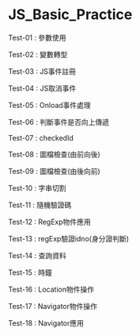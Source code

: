 # JS_Basic_Practice
Test-01 : 參數使用

Test-02 : 變數轉型

Test-03 : JS事件註冊

Test-04 : JS取消事件

Test-05 : Onload事件處理

Test-06 : 判斷事件是否向上傳遞

Test-07 : checkedId

Test-08 : 圖檔檢查(由前向後)

Test-09 : 圖檔檢查(由後向前)

Test-10 : 字串切割

Test-11 : 隨機驗證碼

Test-12 : RegExp物件應用

Test-13 : regExp驗證idno(身分證判斷)

Test-14 : 查詢資料

Test-15 : 時鐘

Test-16 : Location物件操作

Test-17 : Navigator物件操作

Test-18 : Navigator應用
